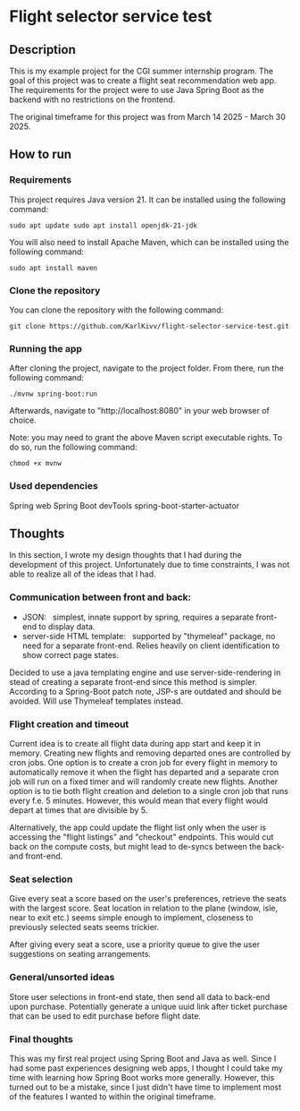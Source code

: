 # Flight selector service test

## Description

This is my example project for the CGI summer internship program. The goal of this project was to create a flight seat recommendation web app. The requirements for the project were to use Java Spring Boot as the backend with no restrictions on the frontend.

The original timeframe for this project was from March 14 2025 - March 30 2025.

## How to run

### Requirements

This project requires Java version 21. It can be installed using the following command:

`sudo apt update
sudo apt install openjdk-21-jdk`

You will also need to install Apache Maven, which can be installed using the following command:

`sudo apt install maven`

### Clone the repository

You can clone the repository with the following command:

`git clone https://github.com/KarlKivv/flight-selector-service-test.git`

### Running the app

After cloning the project, navigate to the project folder. From there, run the following command:

`./mvnw spring-boot:run`

Afterwards, navigate to "http://localhost:8080" in your web browser of choice.

Note: you may need to grant the above Maven script executable rights. To do so, run the following command:

`chmod +x mvnw`

### Used dependencies

Spring web
Spring Boot devTools
spring-boot-starter-actuator

## Thoughts

In this section, I wrote my design thoughts that I had during the development of this project. Unfortunately due to time constraints, I was not able to realize all of the ideas that I had.

### Communication between front and back:

-   JSON:
      simplest, innate support by spring, requires a separate front-end to display data.
-   server-side HTML template:
      supported by "thymeleaf" package, no need for a separate front-end. Relies heavily on client identification to show correct page states.

Decided to use a java templating engine and use server-side-rendering in stead of creating a separate front-end since this method is simpler.
According to a Spring-Boot patch note, JSP-s are outdated and should be avoided. Will use Thymeleaf templates instead.

### Flight creation and timeout

Current idea is to create all flight data during app start and keep it in memory. Creating new flights and removing departed ones are controlled by cron jobs.
One option is to create a cron job for every flight in memory to automatically remove it when the flight has departed and a separate cron job will run on a fixed timer and will randomly create new flights.
Another option is to tie both flight creation and deletion to a single cron job that runs every f.e. 5 minutes. However, this would mean that every flight would depart at times that are divisible by 5.

Alternatively, the app could update the flight list only when the user is accessing the "flight listings" and "checkout" endpoints. This would cut back on the compute costs, but might lead to de-syncs between the back- and front-end.

### Seat selection

Give every seat a score based on the user's preferences, retrieve the seats with the largest score.
Seat location in relation to the plane (window, isle, near to exit etc.) seems simple enough to implement, closeness to previously selected seats seems trickier.

After giving every seat a score, use a priority queue to give the user suggestions on seating arrangements.

### General/unsorted ideas

Store user selections in front-end state, then send all data to back-end upon purchase.
Potentially generate a unique uuid link after ticket purchase that can be used to edit purchase before flight date.

### Final thoughts

This was my first real project using Spring Boot and Java as well. Since I had some past experiences designing web apps, I thought I could take my time with learning how Spring Boot works more generally. However, this turned out to be a mistake, since I just didn't have time to implement most of the features I wanted to within the original timeframe.
